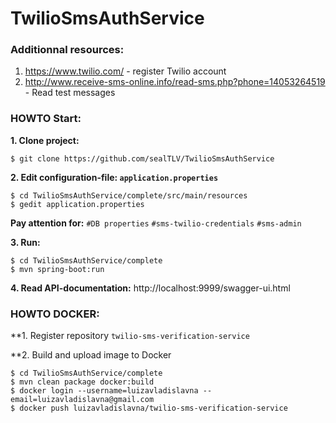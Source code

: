 # TwilioSmsAuthService

### Additionnal resources:

1. https://www.twilio.com/ - register Twilio account
2. http://www.receive-sms-online.info/read-sms.php?phone=14053264519 - Read test messages

### HOWTO Start:

**1. Clone project:**
    
    $ git clone https://github.com/sealTLV/TwilioSmsAuthService

**2. Edit configuration-file: `application.properties`**
  
    $ cd TwilioSmsAuthService/complete/src/main/resources
    $ gedit application.properties
  
  **Pay attention for:**
    `#DB properties`
    `#sms-twilio-credentials`
    `#sms-admin`
  
**3. Run:**

    $ cd TwilioSmsAuthService/complete
    $ mvn spring-boot:run
    
**4. Read API-documentation:** http://localhost:9999/swagger-ui.html


### HOWTO DOCKER:

**1. Register repository `twilio-sms-verification-service`

**2. Build and upload image to Docker

    $ cd TwilioSmsAuthService/complete
    $ mvn clean package docker:build
    $ docker login --username=luizavladislavna --email=luizavladislavna@gmail.com
    $ docker push luizavladislavna/twilio-sms-verification-service
